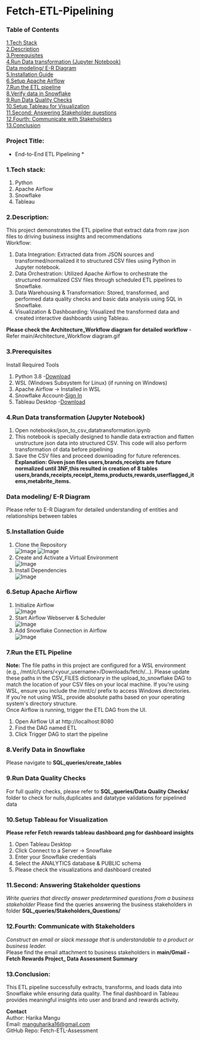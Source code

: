 # Fetch-ETL-Pipelining

### Table of Contents
[1.Tech Stack](#1tech-stack)<br>
[2.Description](#2description)<br>
[3.Prerequisites](#3prerequisites)<br>
[4.Run Data transformation (Jupyter Notebook)](#4run-data-transformation-jupyter-notebook)<br>
[Data modeling/ E-R Diagram](#data-modeling-e-r-diagram)<br>
[5.Installation Guide](#5installation-guide)<br>
[6.Setup Apache Airflow](#6setup-apache-airflow)<br>
[7.Run the ETL pipeline](#7run-the-etl-pipeline)<br>
[8.Verify data in Snowflake](#8verify-data-in-snowflake)<br>
[9.Run Data Quality Checks](#9run-data-quality-checks)<br>
[10.Setup Tableau for Visualization](#10setup-tableau-for-visualization)<br>
[11.Second: Answering Stakeholder questions](#11second-answering-stakeholder-questions)<br>
[12.Fourth: Communicate with Stakeholders](#12fourth-communicate-with-stakeholders)<br>
[13.Conclusion](#13conclusion)<br>

### Project Title:
* End-to-End ETL Pipelining *

### 1.Tech stack:
1. Python
2. Apache Airflow
3. Snowflake
4. Tableau

### 2.Description:
This project demonstrates the ETL pipeline that extract data from raw json files to driving business insights and recommendations<br>
Workflow:
1. Data Integration: Extracted data from JSON sources and transformed/normalized it to structured CSV files using Python in Jupyter notebook.<br>
2. Data Orchestration: Utilized Apache Airflow to orchestrate the structured normalized CSV files through scheduled ETL pipelines to Snowflake.<br>
3. Data Warehousing & Transformation: Stored, transformed, and performed data quality checks and basic data analysis using SQL in Snowflake.<br>
4. Visualization & Dashboarding: Visualized the transformed data and created interactive dashboards using Tableau.<br>

**Please check the Architecture_Workflow diagram for detailed workflow** -Refer main/Architecture_Workflow diagram.gif

### 3.Prerequisites
Install Required Tools
1. Python 3.8 -[Download](https://www.python.org/downloads/)<br>
2. WSL (Windows Subsystem for Linux) (if running on Windows)<br>
3. Apache Airflow -> Installed in WSL<br>
4. Snowflake Account-[Sign In](https://app.snowflake.com/)<br>
5. Tableau Desktop -[Download](https://www.tableau.com/support/releases)<br>

### 4.Run Data transformation (Jupyter Notebook)
1. Open notebooks/json_to_csv_datatransformation.ipynb<br>
2. This notebook is specially designed to handle data extraction and flatten unstructure json data into structured CSV. This code will also perform transformation of data before pipelining<br>
3. Save the CSV files and proceed downloading for future references.<br>
**Explanation: Given json files users,brands,receipts are future normalized until 3NF,this resulted in creation of 8 tables users,brands,receipts,receipt_items,products,rewards,userflagged_items,metabrite_items.**<br>

### Data modeling/ E-R Diagram
Please refer to E-R Diagram for detailed understanding of entities and relationships between tables

### 5.Installation Guide
1. Clone the Repository<br>
![Image](https://github.com/user-attachments/assets/97a1d43f-c61d-46d5-b581-c24fd6a03fa0)
![Image](https://github.com/user-attachments/assets/2db4800d-0444-4de5-9ca9-8bb80eef60df)
2. Create and Activate a Virtual Environment<br>
![Image](https://github.com/user-attachments/assets/dd62b510-7e76-4f9f-84b3-990d7cd0b211)
3. Install Dependencies<br>
![Image](https://github.com/user-attachments/assets/4e633e39-1d85-4e72-a94d-0c06449bb3f3)


### 6.Setup Apache Airflow
1. Initialize Airflow<br>
![Image](https://github.com/user-attachments/assets/5bb6a633-85ef-4bba-bc81-dbff3c218493)
2. Start Airflow Webserver & Scheduler<br>
![Image](https://github.com/user-attachments/assets/b493506e-779d-4a50-8f51-024f7a15d0eb)
3. Add Snowflake Connection in Airflow<br>
![Image](https://github.com/user-attachments/assets/06d94ab0-39d0-4114-a8cf-4628d12a1a2c)

### 7.Run the ETL Pipeline
**Note:** The file paths in this project are configured for a WSL environment (e.g., /mnt/c/Users/<your_username>/Downloads/fetch/...). Please update these paths in the CSV_FILES dictionary in the upload_to_snowflake DAG to match the location of your CSV files on your local machine.
If you’re using WSL, ensure you include the /mnt/c/ prefix to access Windows directories.
If you’re not using WSL, provide absolute paths based on your operating system's directory structure.<br>
Once Airflow is running, trigger the ETL DAG from the UI.<br>
1. Open Airflow UI at http://localhost:8080<br>
2. Find the DAG named ETL<br>
3. Click Trigger DAG to start the pipeline<br>

### 8.Verify Data in Snowflake<br>
Please navigate to **SQL_queries/create_tables**<br>

### 9.Run Data Quality Checks<br>
For full quality checks, please refer to **SQL_queries/Data Quality Checks/** folder to check for nulls,duplicates and datatype validations for pipelined data<br>


### 10.Setup Tableau for Visualization<br>
**Please refer Fetch rewards tableau dashboard.png for dashboard insights**</br>
1. Open Tableau Desktop<br>
2. Click Connect to a Server -> Snowflake<br>
3. Enter your Snowflake credentials<br>
4. Select the ANALYTICS database & PUBLIC schema<br>
5. Please check the visualizations and dashboard created<br>

### 11.Second: Answering Stakeholder questions
 *Write queries that directly answer predetermined questions from a business stakeholder*
 Please find the queries answering the business stakeholders in folder **SQL_queries/Stakeholders_Questions/**

 ### 12.Fourth: Communicate with Stakeholders
*Construct an email or slack message that is understandable to a product or business leader.*<br>
Please find the email attachment to business stakeholders in **main/Gmail - Fetch Rewards Project_ Data Assessment Summary**


### 13.Conclusion:<br>
This ETL pipeline successfully extracts, transforms, and loads data into Snowflake while ensuring data quality. The final dashboard in Tableau provides meaningful insights into user and brand and rewards activity.<br>




**Contact**<br>
Author: Harika Mangu<br>
Email: manguharika16@gmail.com<br>
GitHub Repo: Fetch-ETL-Assessment <br>
